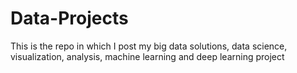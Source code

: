 # Data-Projects
This is the repo in which I post my big data solutions, data science, visualization, analysis, machine learning and deep learning project
